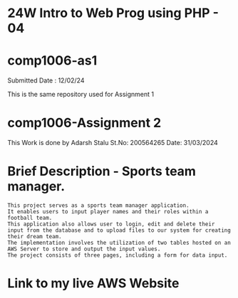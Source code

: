 # 24W Intro to Web Prog using PHP - 04

# comp1006-as1
 Submitted Date : 12/02/24

 This is the same repository used for Assignment 1

 # comp1006-Assignment 2
 This Work is done by Adarsh Stalu
 St.No: 200564265
 Date: 31/03/2024

# Brief Description - Sports team manager.
    This project serves as a sports team manager application.
    It enables users to input player names and their roles within a football team. 
    This application also allows user to login, edit and delete their input from the database and to upload files to our system for creating their dream team.
    The implementation involves the utilization of two tables hosted on an AWS Server to store and output the input values. 
    The project consists of three pages, including a form for data input. 

# Link to my live AWS Website

                


